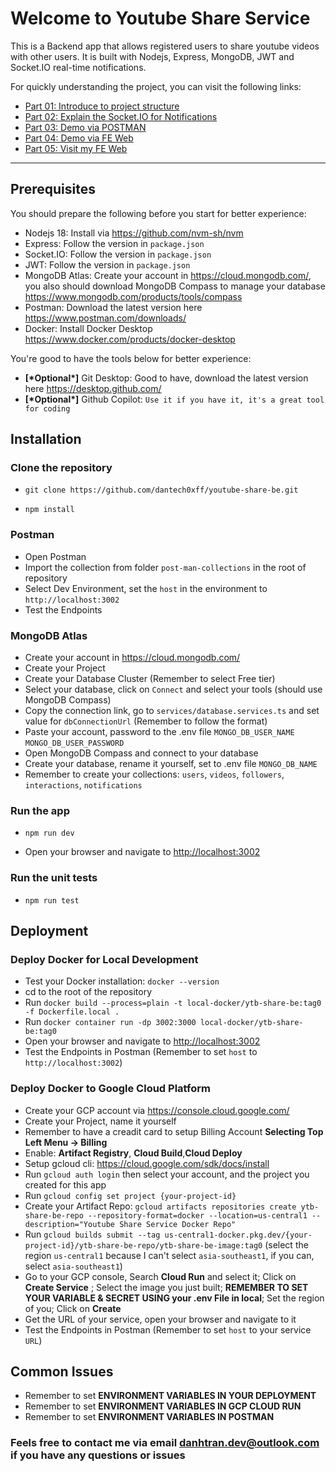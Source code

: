 # Welcome to Youtube Share Service

This is a Backend app that allows registered users to share youtube videos with other users. It is built with Nodejs, Express, MongoDB, JWT and Socket.IO real-time notifications.

For quickly understanding the project, you can visit the following links:

- [Part 01: Introduce to project structure](https://www.youtube.com/watch?v=6UfdAqqyMEs)
- [Part 02: Explain the Socket.IO for Notifications](https://www.youtube.com/watch?v=dRNAPKuApd8)
- [Part 03: Demo via POSTMAN](https://www.youtube.com/watch?v=yqZxFhcX-dk)
- [Part 04: Demo via FE Web](https://www.youtube.com/watch?v=ieXKWpE066s)
- [Part 05: Visit my FE Web](https://youtube-share-fe.vercel.app/)

---

## Prerequisites

You should prepare the following before you start for better experience:

- Nodejs 18: Install via <https://github.com/nvm-sh/nvm>
- Express: Follow the version in `package.json`
- Socket.IO: Follow the version in `package.json`
- JWT: Follow the version in `package.json`
- MongoDB Atlas: Create your account in <https://cloud.mongodb.com/>, you also should download MongoDB Compass to manage your database <https://www.mongodb.com/products/tools/compass>
- Postman: Download the latest version here <https://www.postman.com/downloads/>
- Docker: Install Docker Desktop <https://www.docker.com/products/docker-desktop>

You're good to have the tools below for better experience:

- **[\***Optional**\*]** Git Desktop: Good to have, download the latest version here <https://desktop.github.com/>
- **[\***Optional**\*]** Github Copilot: `Use it if you have it, it's a great tool for coding`

## Installation

### Clone the repository

- `git clone https://github.com/dantech0xff/youtube-share-be.git`

- `npm install`

### Postman

- Open Postman
- Import the collection from folder `post-man-collections` in the root of repository
- Select Dev Environment, set the `host` in the environment to `http://localhost:3002`
- Test the Endpoints

### MongoDB Atlas

- Create your account in <https://cloud.mongodb.com/>
- Create your Project
- Create your Database Cluster (Remember to select Free tier)
- Select your database, click on `Connect` and select your tools (should use MongoDB Compass)
- Copy the connection link, go to `services/database.services.ts` and set value for `dbConnectionUrl` (Remember to follow the format)
- Paste your account, password to the .env file `MONGO_DB_USER_NAME` `MONGO_DB_USER_PASSWORD`
- Open MongoDB Compass and connect to your database
- Create your database, rename it yourself, set to .env file `MONGO_DB_NAME`
- Remember to create your collections: `users`, `videos`, `followers`, `interactions`, `notifications`

### Run the app

- `npm run dev`

- Open your browser and navigate to <http://localhost:3002>

### Run the unit tests

- `npm run test`

## Deployment

### Deploy Docker for Local Development

- Test your Docker installation: `docker --version`
- cd to the root of the repository
- Run `docker build --process=plain -t local-docker/ytb-share-be:tag0 -f Dockerfile.local .`
- Run `docker container run -dp 3002:3000 local-docker/ytb-share-be:tag0`
- Open your browser and navigate to <http://localhost:3002>
- Test the Endpoints in Postman (Remember to set `host` to `http://localhost:3002`)

### Deploy Docker to Google Cloud Platform

- Create your GCP account via <https://console.cloud.google.com/>
- Create your Project, name it yourself
- Remember to have a creadit card to setup Billing Account **Selecting Top Left Menu -> Billing**
- Enable: **Artifact Registry**, **Cloud Build**,**Cloud Deploy**
- Setup gcloud cli: <https://cloud.google.com/sdk/docs/install>
- Run `gcloud auth login` then select your account, and the project you created for this app
- Run `gcloud config set project {your-project-id}`
- Create your Artifact Repo: `gcloud artifacts repositories create ytb-share-be-repo --repository-format=docker --location=us-central1 --description="Youtube Share Service Docker Repo"`
- Run `gcloud builds submit --tag us-central1-docker.pkg.dev/{your-project-id}/ytb-share-be-repo/ytb-share-be-image:tag0` (select the region `us-central1` because I can't select `asia-southeast1`, if you can, select `asia-southeast1`)
- Go to your GCP console, Search **Cloud Run** and select it; Click on **Create Service** ; Select the image you just built; **REMEMBER TO SET YOUR VARIABLE & SECRET USING your .env File in local**; Set the region of you; Click on **Create**
- Get the URL of your service, open your browser and navigate to it
- Test the Endpoints in Postman (Remember to set `host` to your service `URL`)

## Common Issues

- Remember to set **ENVIRONMENT VARIABLES IN YOUR DEPLOYMENT**
- Remember to set **ENVIRONMENT VARIABLES IN GCP CLOUD RUN**
- Remember to set **ENVIRONMENT VARIABLES IN POSTMAN**

### Feels free to contact me via email <danhtran.dev@outlook.com> if you have any questions or issues
